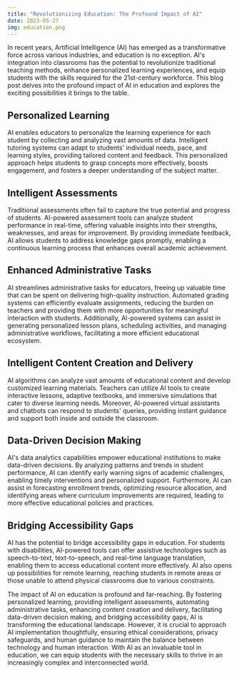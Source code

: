 ```yaml
---
title: "Revolutionizing Education: The Profound Impact of AI"
date: 2023-05-27
img: education.png
---
```

In recent years, Artificial Intelligence (AI) has emerged as a transformative force across various industries, and education is no exception. AI's integration into classrooms has the potential to revolutionize traditional teaching methods, enhance personalized learning experiences, and equip students with the skills required for the 21st-century workforce. This blog post delves into the profound impact of AI in education and explores the exciting possibilities it brings to the table.

## Personalized Learning
AI enables educators to personalize the learning experience for each student by collecting and analyzing vast amounts of data. Intelligent tutoring systems can adapt to students' individual needs, pace, and learning styles, providing tailored content and feedback. This personalized approach helps students to grasp concepts more effectively, boosts engagement, and fosters a deeper understanding of the subject matter.

## Intelligent Assessments
Traditional assessments often fail to capture the true potential and progress of students. AI-powered assessment tools can analyze student performance in real-time, offering valuable insights into their strengths, weaknesses, and areas for improvement. By providing immediate feedback, AI allows students to address knowledge gaps promptly, enabling a continuous learning process that enhances overall academic achievement.

## Enhanced Administrative Tasks
AI streamlines administrative tasks for educators, freeing up valuable time that can be spent on delivering high-quality instruction. Automated grading systems can efficiently evaluate assignments, reducing the burden on teachers and providing them with more opportunities for meaningful interaction with students. Additionally, AI-powered systems can assist in generating personalized lesson plans, scheduling activities, and managing administrative workflows, facilitating a more efficient educational ecosystem.

## Intelligent Content Creation and Delivery
AI algorithms can analyze vast amounts of educational content and develop customized learning materials. Teachers can utilize AI tools to create interactive lessons, adaptive textbooks, and immersive simulations that cater to diverse learning needs. Moreover, AI-powered virtual assistants and chatbots can respond to students' queries, providing instant guidance and support both inside and outside the classroom.

## Data-Driven Decision Making
AI's data analytics capabilities empower educational institutions to make data-driven decisions. By analyzing patterns and trends in student performance, AI can identify early warning signs of academic challenges, enabling timely interventions and personalized support. Furthermore, AI can assist in forecasting enrollment trends, optimizing resource allocation, and identifying areas where curriculum improvements are required, leading to more effective educational policies and practices.

## Bridging Accessibility Gaps
AI has the potential to bridge accessibility gaps in education. For students with disabilities, AI-powered tools can offer assistive technologies such as speech-to-text, text-to-speech, and real-time language translation, enabling them to access educational content more effectively. AI also opens up possibilities for remote learning, reaching students in remote areas or those unable to attend physical classrooms due to various constraints.

The impact of AI on education is profound and far-reaching. By fostering personalized learning, providing intelligent assessments, automating administrative tasks, enhancing content creation and delivery, facilitating data-driven decision making, and bridging accessibility gaps, AI is transforming the educational landscape. However, it is crucial to approach AI implementation thoughtfully, ensuring ethical considerations, privacy safeguards, and human guidance to maintain the balance between technology and human interaction. With AI as an invaluable tool in education, we can equip students with the necessary skills to thrive in an increasingly complex and interconnected world.